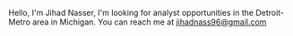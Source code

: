 Hello, I'm Jihad Nasser, I'm looking for analyst opportunities in the Detroit-Metro area in Michigan.
You can reach me at jihadnass96@gmail.com


<!---
Jnasser1/Jnasser1 is a ✨ special ✨ repository because its `README.md` (this file) appears on your GitHub profile.
You can click the Preview link to take a look at your changes.
--->
